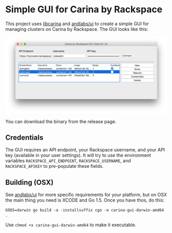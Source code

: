 # Simple GUI for Carina by Rackspace

This project uses [libcarina](https://godoc.org/github.com/rackerlabs/libcarina) and [andlabs/ui](https://github.com/andlabs/ui) to create a simple GUI for managing clusters on Carina by Rackspace.  The GUI looks like this:

![carina gui](ui.png)

You can download the binary from the release page.

## Credentials

The GUI requires an API endpoint, your Rackspace username, and your API key (available in your user settings).  It will try to use the environment variables `RACKSPACE_API_ENDPOINT`, `RACKSPACE_USERNAME`, and `RACKSPACE_APIKEY` to pre-populate these fields.

## Building (OSX)

See [andlabs/ui](https://github.com/andlabs/ui) for more specific requirements for your platform, but on OSX the main thing you need is XCODE and Go 1.5.  Once you have thos, do this:

```
GOOS=darwin go build -a -installsuffix cgo -o carina-gui-darwin-amd64 .
```

Use `chmod +x carina-gui-darwin-amd64` to make it executable.
